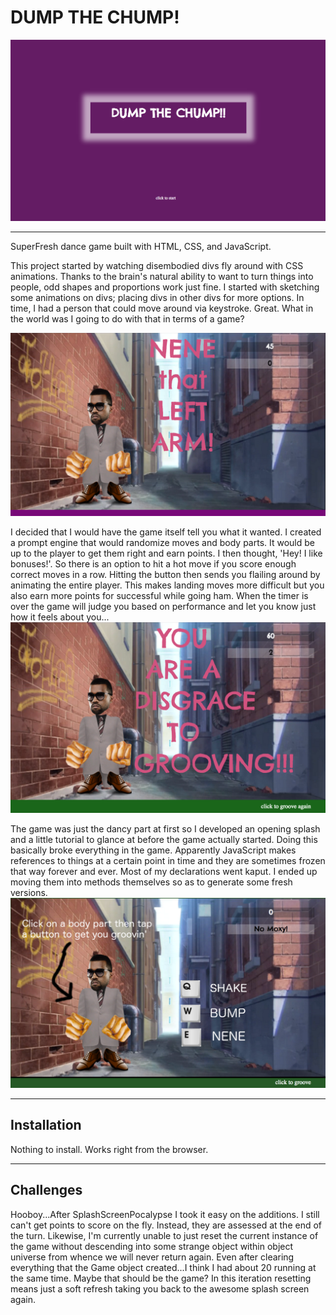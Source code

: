 # DUMP THE CHUMP!
![DUMP THE CHUMP!](https://github.com/LosGimenos/dumpthechump/blob/gh-pages/img/screens/Screen%20Shot%202016-09-05%20at%209.25.11%20PM.png?raw=true)

---
SuperFresh dance game built with HTML, CSS, and JavaScript.

This project started by watching disembodied divs fly around with CSS animations. Thanks to the brain's natural ability to want to turn things into people, odd shapes and proportions work just fine. I started with sketching some animations on divs; placing divs in other divs for more options. In time, I had a person that could move around via keystroke. Great. What in the world was I going to do with that in terms of a game?

![DUMP THE CHUMP!](https://github.com/LosGimenos/dumpthechump/blob/gh-pages/img/screens/Screen%20Shot%202016-09-05%20at%209.26.39%20PM.png?raw=true)

I decided that I would have the game itself tell you what it wanted. I created a prompt engine that would randomize moves and body parts. It would be up to the player to get them right and earn points. I then thought, 'Hey! I like bonuses!'. So there is an option to hit a hot move if you score enough correct moves in a row. Hitting the button then sends you flailing around by animating the entire player. This makes landing moves more difficult but you also earn more points for successful while going ham. When the timer is over the game will judge you based on performance and let you know just how it feels about you...
![DUMP THE CHUMP!](https://github.com/LosGimenos/dumpthechump/blob/gh-pages/img/screens/Screen%20Shot%202016-09-05%20at%209.27.05%20PM.png?raw=true)

The game was just the dancy part at first so I developed an opening splash and a little tutorial to glance at before the game actually started. Doing this basically broke everything in the game. Apparently JavaScript makes references to things at a certain point in time and they are sometimes frozen that way forever and ever. Most of my declarations went kaput. I ended up moving them into methods themselves so as to generate some fresh versions. 
![DUMP THE CHUMP!](https://github.com/LosGimenos/dumpthechump/blob/gh-pages/img/screens/Screen%20Shot%202016-09-05%20at%209.25.31%20PM.png?raw=true)

---

## Installation
Nothing to install. Works right from the browser.

---

## Challenges
Hooboy...After SplashScreenPocalypse I took it easy on the additions. I still can't get points to score on the fly. Instead, they are assessed at the end of the turn. Likewise, I'm currently unable to just reset the current instance of the game without descending into some strange object within object universe from whence we will never return again. Even after clearing everything that the Game object created...I think I had about 20 running at the same time. Maybe that should be the game? In this iteration resetting means just a soft refresh taking you back to the awesome splash screen again. 

